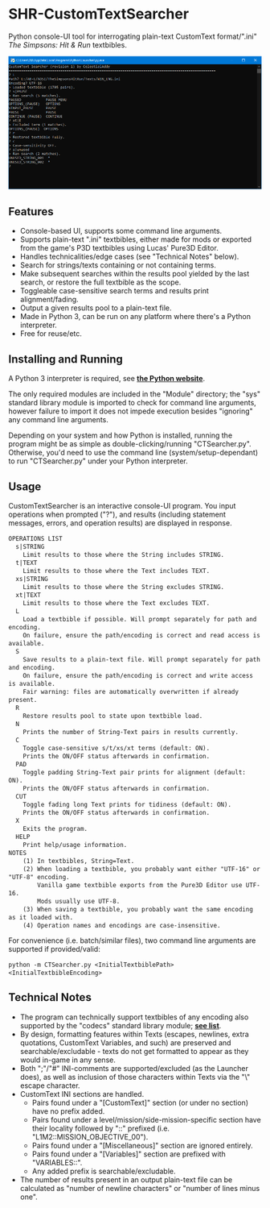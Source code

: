 
# SHR-CustomTextSearcher
Python console-UI tool for interrogating plain-text CustomText format/".ini" *The Simpsons: Hit & Run* textbibles.

![The tool in use.](Screenshot.png)

## Features
- Console-based UI, supports some command line arguments.
- Supports plain-text ".ini" textbibles, either made for mods or exported from the game's P3D textbibles using Lucas' Pure3D Editor.
- Handles technicalities/edge cases (see "Technical Notes" below).
- Search for strings/texts containing or not containing terms.
- Make subsequent searches within the results pool yielded by the last search, or restore the full textbible as the scope.
- Toggleable case-sensitive search terms and results print alignment/fading.
- Output a given results pool to a plain-text file.
- Made in Python 3, can be run on any platform where there's a Python interpreter.
- Free for reuse/etc.

## Installing and Running
A Python 3 interpreter is required, see [**the Python website**](https://python.org).
  
The only required modules are included in the "Module" directory; the "sys" standard library module is imported to check for command line arguments, however failure to import it does not impede execution besides "ignoring" any command line arguments.
  
Depending on your system and how Python is installed, running the program might be as simple as double-clicking/running "CTSearcher.py".
Otherwise, you'd need to use the command line (system/setup-dependant) to run "CTSearcher.py" under your Python interpreter.

## Usage
CustomTextSearcher is an interactive console-UI program. You input operations when prompted ("?"), and results (including statement messages, errors, and operation results) are displayed in response.
```
OPERATIONS LIST
  s|STRING
	Limit results to those where the String includes STRING.
  t|TEXT
	Limit results to those where the Text includes TEXT.
  xs|STRING
	Limit results to those where the String excludes STRING.
  xt|TEXT
	Limit results to those where the Text excludes TEXT.
  L
	Load a textbible if possible. Will prompt separately for path and encoding.
	On failure, ensure the path/encoding is correct and read access is available.
  S
	Save results to a plain-text file. Will prompt separately for path and encoding.
	On failure, ensure the path/encoding is correct and write access is available.
	Fair warning: files are automatically overwritten if already present.
  R
	Restore results pool to state upon textbible load.
  N
	Prints the number of String-Text pairs in results currently.
  C
	Toggle case-sensitive s/t/xs/xt terms (default: ON).
	Prints the ON/OFF status afterwards in confirmation.
  PAD
	Toggle padding String-Text pair prints for alignment (default: ON).
	Prints the ON/OFF status afterwards in confirmation.
  CUT
	Toggle fading long Text prints for tidiness (default: ON).
	Prints the ON/OFF status afterwards in confirmation.
  X
	Exits the program.
  HELP
	Print help/usage information.
NOTES
	(1) In textbibles, String=Text.
	(2) When loading a textbible, you probably want either "UTF-16" or "UTF-8" encoding.
	    Vanilla game textbible exports from the Pure3D Editor use UTF-16.
	    Mods usually use UTF-8.
	(3) When saving a textbible, you probably want the same encoding as it loaded with.
	(4) Operation names and encodings are case-insensitive.
```
For convenience (i.e. batch/similar files), two command line arguments are supported if provided/valid:
```
python -m CTSearcher.py <InitialTextbiblePath> <InitialTextbibleEncoding>
```

## Technical Notes
- The program can technically support textbibles of any encoding also supported by the "codecs" standard library module; [**see list**](https://docs.python.org/3.13/library/codecs.html#standard-encodings).
- By design, formatting features within Texts (escapes, newlines, extra quotations, CustomText Variables, and such) are preserved and searchable/excludable - texts do not get formatted to appear as they would in-game in any sense.
- Both ";"/"#" INI-comments are supported/excluded (as the Launcher does), as well as inclusion of those characters within Texts via the "\\" escape character.
- CustomText INI sections are handled.
	- Pairs found under a "[CustomText]" section (or under no section) have no prefix added.
	- Pairs found under a level/mission/side-mission-specific section have their locality followed by "::" prefixed (i.e. "L1M2::MISSION_OBJECTIVE_00").
	- Pairs found under a "[Miscellaneous]" section are ignored entirely.
	- Pairs found under a "[Variables]" section are prefixed with "VARIABLES::".
	- Any added prefix is searchable/excludable.
- The number of results present in an output plain-text file can be calculated as "number of newline characters" or "number of lines minus one".

#
